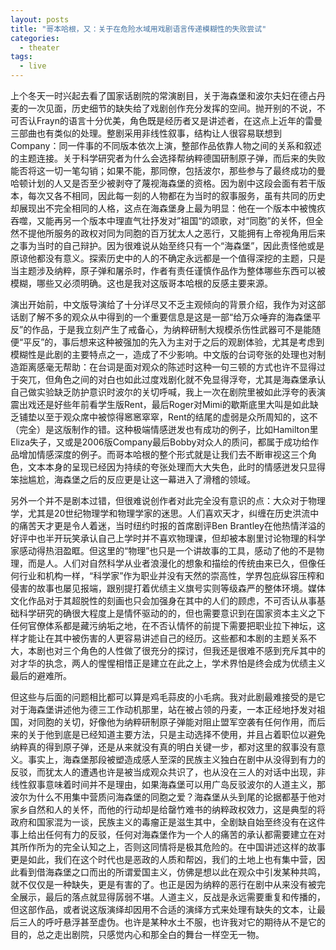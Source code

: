 ```yaml
---
layout: posts
title: "哥本哈根，又：关于在危险水域用戏剧语言传递模糊性的失败尝试"
categories:
  - theater
tags:
  - live
---
```

上个冬天一时兴起去看了国家话剧院的常演剧目，关于海森堡和波尔夫妇在德占丹麦的一次见面，历史细节的缺失给了戏剧创作充分发挥的空间。抛开别的不说，不可否认Frayn的语言十分优美，角色既是经历者又是讲述者，在这点上近年的雷曼三部曲也有类似的处理。整剧采用非线性叙事，结构让人很容易联想到Company：同一件事的不同版本依次上演，整部作品依靠人物之间的关系和叙述的主题连接。关于科学研究者为什么会选择帮纳粹德国研制原子弹，而后来的失败能否将这一切一笔勾销；如果不能，那同僚，包括波尔，那些参与了最终成功的曼哈顿计划的人又是否至少被剥夺了蔑视海森堡的资格。因为剧中这段会面有若干版本，每次又各不相同，因此每一刻的人物都在为当时的叙事服务，虽有共同的历史却展现出不完全相同的人格，这点在海森堡身上最为明显：他在一个版本中被愧疚吞噬，又能再另一个版本中理直气壮抒发对”祖国“的颂歌，对“同胞”的关怀，但全然不提他所服务的政权对同为同胞的百万犹太人之恶行，又能拥有上帝视角用后来之事为当时的自己辩护。因为很难说从始至终只有一个“海森堡”，因此责怪他或是原谅他都没有意义。探索历史中的人的不确定永远都是一个值得深挖的主题，只是当主题涉及纳粹，原子弹和屠杀时，作者有责任谨慎作品作为整体哪些东西可以被模糊，哪些又必须明确。这也是我对这版哥本哈根的反感主要来源。

演出开始前，中文版导演给了十分详尽又不乏主观倾向的背景介绍，我作为对这部话剧了解不多的观众从中得到的一个重要信息是这是一部“给万众唾弃的海森堡平反”的作品，于是我立刻产生了戒备心，为纳粹研制大规模杀伤性武器可不是能随便“平反”的，事后想来这种被强加的先入为主对于之后的观剧体验，尤其是考虑到模糊性是此剧的主要特点之一，造成了不少影响。中文版的台词夸张的处理也对制造距离感毫无帮助：在台词是面对观众的陈述时这种一句三顿的方式也许不显得过于突兀，但角色之间的对白也如此过度戏剧化就不免显得浮夸，尤其是海森堡承认自己做实验缺乏防护意识时波尔的关切呼喊，我上一次在剧院里被如此浮夸的表演震出戏还是好些年前看学生版Rent，最后Roger对Mimi的歇斯底里大叫是如此缺乏铺垫以至于观众席中被惊得窸窸窣窣，Rent的结尾的虚弱是众所周知的，这不（完全）是这版制作的错。这种极端情感迸发也有成功的例子，比如Hamilton里Eliza失子，又或是2006版Company最后Bobby对众人的质问，都属于成功给作品增加情感深度的例子。而哥本哈根的整个形式就是让我们去不断审视这三个角色，文本本身的呈现已经因为持续的夸张处理而大大失色，此时的情感迸发只显得笨拙尴尬，海森堡之后的反应更是让这一幕进入了滑稽的领域。

另外一个并不是剧本过错，但很难说创作者对此完全没有意识的点：大众对于物理学，尤其是20世纪物理学和物理学家的迷思。人们喜欢天才，纠缠在历史洪流中的痛苦天才更是令人着迷，当时纽约时报的首席剧评Ben Brantley在他热情洋溢的好评中也半开玩笑承认自己上学时并不喜欢物理课，但却被本剧里讨论物理的科学家感动得热泪盈眶。但这里的“物理”也只是一个讲故事的工具，感动了他的不是物理，而是人。人们对自然科学从业者浪漫化的想象和描绘的传统由来已久，但像任何行业和机构一样，“科学家”作为职业并没有天然的崇高性，学界包庇纵容压榨和侵害的故事也屡见报端，跟别提打着优绩主义旗号实则等级森严的整体环境。媒体文化作品对于其超脱性的刻画也只会加强身在其中的人们的顾虑，不可否认从事基础科学研究的确很大程度上是情怀驱动的的，但也需要意识到在国家资本主义之下任何官僚体系都是藏污纳垢之地，在不否认情怀的前提下需要把职业拉下神坛，这样才能让在其中被伤害的人更容易讲述自己的经历。这些都和本剧的主题关系不大，本剧也对三个角色的人性做了很充分的探讨，但我还是很难不感到充斥其中的对才华的执念，两人的惺惺相惜正是建立在此之上，学术界怕是终会成为优绩主义最后的避难所。

但这些与后面的问题相比都可以算是鸡毛蒜皮的小毛病。我对此剧最难接受的是它对于海森堡讲述他为德三工作动机那里，站在被占领的丹麦，一本正经地抒发对祖国，对同胞的关切，好像他为纳粹研制原子弹能对阻止盟军空袭有任何作用，而后来的关于他到底是已经知道主要方法，只是主动选择不使用，并且占着职位以避免纳粹真的得到原子弹，还是从来就没有真的明白关键一步，都对这里的叙事没有意义。事实上，海森堡那段被塑造成感人至深的民族主义独白在剧中从没得到有力的反驳，而犹太人的遭遇也许是被当成观众共识了，也从没在三人的对话中出现，非线性叙事意味着时间并不是理由，如果海森堡可以用广岛反驳波尔的人道主义，那波尔为什么不用集中营质问海森堡的同胞之爱？海森堡从头到尾的论据都基于他对家乡自然和人的关怀，而他的行动却是给罄竹难书的纳粹政权效力，这是典型的将政府和国家混为一谈，民族主义的毒瘤正是滋生其中，全剧缺自始至终没有在这件事上给出任何有力的反驳，任何对海森堡作为一个人的痛苦的承认都需要建立在对其所作所为的完全认知之上，否则这同情将是极其危险的。在中国讲述这样的故事更是如此，我们在这个时代也是恶政的人质和帮凶，我们的土地上也有集中营，因此看到借海森堡之口而出的所谓爱国主义，仿佛是想以此在观众中引发某种共鸣，就不仅仅是一种缺失，更是有害的了。也正是因为纳粹的恶行在剧中从来没有被完全展示，最后的落点就显得孱弱不堪。人道主义，反战是永远需要重复和传播的，但这部作品，或者说这版演绎却因用不合适的演绎方式来处理有缺失的文本，让最后三人的呼吁悬浮甚至虚伪。也许是某种水土不服，也许我对它的期待从不是它的目的，总之走出剧院，只感觉内心和那全白的舞台一样空无一物。